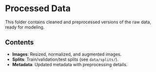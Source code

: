 # Processed Data

This folder contains cleaned and preprocessed versions of the raw data, ready for modeling.

## Contents
- **Images**: Resized, normalized, and augmented images.
- **Splits**: Train/validation/test splits (see `data/splits/`).
- **Metadata**: Updated metadata with preprocessing details.
